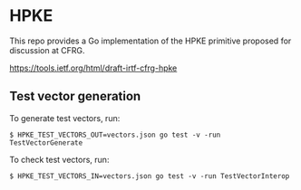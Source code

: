 # HPKE 

This repo provides a Go implementation of the HPKE primitive proposed for discussion at CFRG.

https://tools.ietf.org/html/draft-irtf-cfrg-hpke

## Test vector generation

To generate test vectors, run:

```
$ HPKE_TEST_VECTORS_OUT=vectors.json go test -v -run TestVectorGenerate
```

To check test vectors, run:

```
$ HPKE_TEST_VECTORS_IN=vectors.json go test -v -run TestVectorInterop
```

